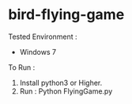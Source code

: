 # bird-flying-game            

Tested Environment :          
+ Windows 7         

To Run :          
1. Install python3 or Higher.         
2. Run : Python FlyingGame.py          
